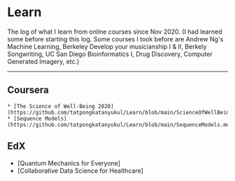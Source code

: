 # Learn

The log of what I learn from online courses since Nov 2020.
(I had learned some before starting this log.
Some courses I took before are 
Andrew Ng's Machine Learning, 
Berkeley Develop your musicianship I & II,
Berkely Songwriting,
UC San Diego Bioinformatics I,
Drug Discovery,
Computer Generated Imagery, etc.)

---

## Coursera

    * [The Science of Well-Being 2020](https://github.com/tatpongkatanyukul/Learn/blob/main/ScienceOfWellBeing.md)
    * [Sequence Models](https://github.com/tatpongkatanyukul/Learn/blob/main/SequenceModels.md)

## EdX

   * [Quantum Mechanics for Everyone]
   * [Collaborative Data Science for Healthcare]


   
